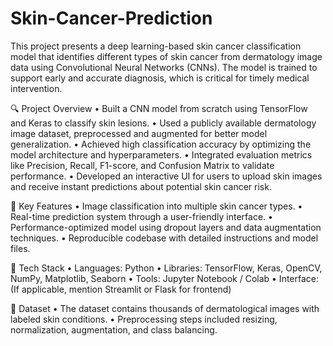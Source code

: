 # Skin-Cancer-Prediction
This project presents a deep learning-based skin cancer classification model that identifies different types of skin cancer from dermatology image data using Convolutional Neural Networks (CNNs). The model is trained to support early and accurate diagnosis, which is critical for timely medical intervention.

🔍 Project Overview
	•	Built a CNN model from scratch using TensorFlow and Keras to classify skin lesions.
	•	Used a publicly available dermatology image dataset, preprocessed and augmented for better model generalization.
	•	Achieved high classification accuracy by optimizing the model architecture and hyperparameters.
	•	Integrated evaluation metrics like Precision, Recall, F1-score, and Confusion Matrix to validate performance.
	•	Developed an interactive UI for users to upload skin images and receive instant predictions about potential skin cancer risk.

🎯 Key Features
	•	Image classification into multiple skin cancer types.
	•	Real-time prediction system through a user-friendly interface.
	•	Performance-optimized model using dropout layers and data augmentation techniques.
	•	Reproducible codebase with detailed instructions and model files.

🧰 Tech Stack
	•	Languages: Python
	•	Libraries: TensorFlow, Keras, OpenCV, NumPy, Matplotlib, Seaborn
	•	Tools: Jupyter Notebook / Colab
	•	Interface: (If applicable, mention Streamlit or Flask for frontend)

📁 Dataset
	•	The dataset contains thousands of dermatological images with labeled skin conditions.
	•	Preprocessing steps included resizing, normalization, augmentation, and class balancing.
